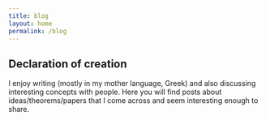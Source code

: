 ```yaml
---
title: blog
layout: home
permalink: /blog
---
```


## Declaration of creation

I enjoy writing (mostly in my mother language, Greek) and also discussing interesting concepts with people. Here you will find posts about ideas/theorems/papers that I come across and seem interesting enough to share.
